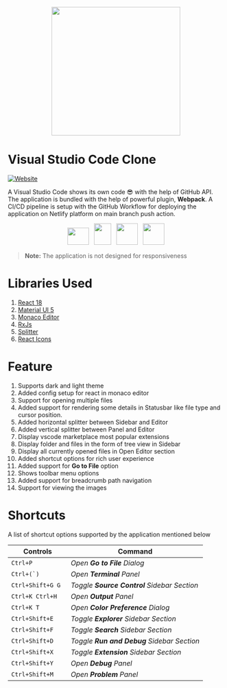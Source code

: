 <p align="center">  <img width="300" height="300" src="https://user-images.githubusercontent.com/806104/98771085-46d8f180-23a9-11eb-9caf-9d4c0f605749.png"> </p>

# Visual Studio Code Clone

[![Website](https://img.shields.io/badge/Website-Netlify-blue)](https://vscodeclone.netlify.app/)

A Visual Studio Code shows its own code :sunglasses: with the help of GitHub API. The application is bundled with the help of powerful plugin, **Webpack**. A CI/CD pipeline is setup with the GitHub Workflow for deploying the application on Netlify platform on main branch push action.

<p align="center">  <img width="50" height="40" src="https://upload.wikimedia.org/wikipedia/commons/thumb/a/a7/React-icon.svg/512px-React-icon.svg.png?20220125121207">&nbsp;&nbsp;&nbsp;<img width="40" height="50" src="https://raw.githubusercontent.com/webpack/media/master/logo/icon.png">&nbsp;&nbsp;&nbsp;<img width="50" height="50" src="https://mui.com/static/icons/180x180.png">&nbsp;&nbsp;&nbsp;<img width="50" height="50" src="https://rxjs.dev/generated/images/marketing/home/Rx_Logo-512-512.png"></p>

> **Note:** The application is not designed for responsiveness

# Libraries Used

1. [React 18](https://reactjs.org/docs/getting-started.html)
2. [Material UI 5](https://mui.com/material-ui/getting-started/installation/)
3. [Monaco Editor](https://microsoft.github.io/monaco-editor/)
4. [RxJs](https://rxjs.dev/guide/overview)
5. [Splitter](https://www.npmjs.com/package/@devbookhq/splitter)
6. [React Icons](https://www.npmjs.com/package/react-icons)

# Feature

1. Supports dark and light theme
2. Added config setup for react in monaco editor
3. Support for opening multiple files
4. Added support for rendering some details in Statusbar like file type and cursor position.
5. Added horizontal splitter between Sidebar and Editor
6. Added vertical splitter between Panel and Editor
7. Display vscode marketplace most popular extensions
8. Display folder and files in the form of tree view in Sidebar
9. Display all currently opened files in Open Editor section
10. Added shortcut options for rich user experience
11. Added support for **Go to File** option
12. Shows toolbar menu options
13. Added support for breadcrumb path navigation
14. Support for viewing the images

# Shortcuts

A list of shortcut options supported by the application mentioned below

| Controls          | Command                                     |
| ----------------- | ------------------------------------------- |
| `Ctrl+P`          | _Open **Go to File** Dialog_                |
| `` Ctrl+(`) ``    | _Open **Terminal** Panel_                   |
| `Ctrl+Shift+G G ` | _Toggle **Source Control** Sidebar Section_ |
| `Ctrl+K Ctrl+H `  | _Open **Output** Panel_                     |
| `Ctrl+K T `       | _Open **Color Preference** Dialog_          |
| `Ctrl+Shift+E`    | _Toggle **Explorer** Sidebar Section_       |
| `Ctrl+Shift+F`    | _Toggle **Search** Sidebar Section_         |
| `Ctrl+Shift+D`    | _Toggle **Run and Debug** Sidebar Section_  |
| `Ctrl+Shift+X`    | _Toggle **Extension** Sidebar Section_      |
| `Ctrl+Shift+Y`    | _Open **Debug** Panel_                      |
| `Ctrl+Shift+M`    | _Open **Problem** Panel_                    |
